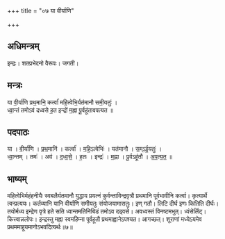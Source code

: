 +++
title = "०७ या वीर्याणि"

+++
## अधिमन्त्रम्
इन्द्रः। शतप्रभेदनो वैरूपः। जगती।

## मन्त्रः
या वी॒र्या॑णि प्रथ॒मानि॒ कर्त्वा॑ महि॒त्वेभि॒र्यत॑मानौ समी॒यतुः॑ ।  
ध्वा॒न्तं तमोऽव॑ दध्वसे ह॒त इन्द्रो॑ म॒ह्ना पू॒र्वहू॑तावपत्यत ॥

## पदपाठः
या । वी॒र्या॑णि । प्र॒थ॒मानि॑ । कर्त्वा॑ । म॒हि॒ऽत्वेभिः॑ । यत॑मानौ । स॒म्ऽई॒यतुः॑ ।  
ध्वा॒न्तम् । तमः॑ । अव॑ । द॒ध्व॒से॒ । ह॒तः । इन्द्रः॑ । म॒ह्ना । पू॒र्वऽहू॑तौ । अ॒प॒त्य॒त॒ ॥

## भाष्यम्
महित्वेभिर्महंहनीयैः स्वबलैर्यतमानौ युद्धाय प्रयत्नं कुर्वन्ताविन्द्रवृत्रौ प्रथमानि पूर्वभावीनि कर्त्वा। कृत्यार्थे त्वन्प्रत्ययः। कर्तव्यानि यानि वीर्याणि समीयतुः संयोजयामासतुः। इण् गतौ। लिटि दीर्घ इणः कितिति दीर्घः। तयोर्मध्य इन्द्रेण वृत्रे हते सति ध्वान्तमतिनिबिडं तमोऽव दढ्वसे। अवध्वस्तं विनष्टमभुत्। ध्वंसेर्लिट्। कित्त्वान्नलोपः। इन्द्रस्तु मह्ना स्वमहिम्ना पूर्वहूतौ प्रथमाह्वानेऽपश्यत। आगच्छत्। शूराणां मध्येऽयमेव प्रथममाहूयमानोऽभवदित्यर्थः॥७॥